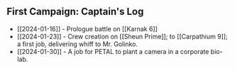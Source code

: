 ## First Campaign: Captain's Log

* [[2024-01-16]] - Prologue battle on [[Karnak 6]]
* [[2024-01-23]] - Crew creation on [[Sheun Prime]]; to [[Carpathium 9]]; a first job, delivering whiff to Mr. Golinko.
* [[2024-01-30]] - A job for PETAL to plant a camera in a corporate bio-lab.

